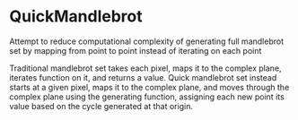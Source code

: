 # QuickMandlebrot
Attempt to reduce computational complexity of generating full mandlebrot set by mapping from point to point instead of iterating on each point


Traditional mandlebrot set takes each pixel, maps it to the complex plane, iterates function on it, and returns a value. Quick mandlebrot set instead starts at a given pixel, maps it to the complex plane, and moves through the complex plane using the generating function, assigning each new point its value based on the cycle generated at that origin. 
